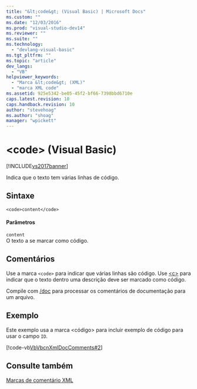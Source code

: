 ```yaml
---
title: "&lt;code&gt; (Visual Basic) | Microsoft Docs"
ms.custom: ""
ms.date: "12/03/2016"
ms.prod: "visual-studio-dev14"
ms.reviewer: ""
ms.suite: ""
ms.technology: 
  - "devlang-visual-basic"
ms.tgt_pltfrm: ""
ms.topic: "article"
dev_langs: 
  - "VB"
helpviewer_keywords: 
  - "Marca &lt;code&gt; (XML)"
  - "marca XML code"
ms.assetid: 925e5342-be05-45f2-bf66-7398bbd6710e
caps.latest.revision: 10
caps.handback.revision: 10
author: "stevehoag"
ms.author: "shoag"
manager: "wpickett"
---
```

# &lt;code&gt; (Visual Basic)
[!INCLUDE[vs2017banner](../../../csharp/includes/vs2017banner.md)]

Indica que o texto tem várias linhas de código.  
  
## Sintaxe  
  
```  
<code>content</code>  
```  
  
#### Parâmetros  
 `content`  
 O texto a se marcar como código.  
  
## Comentários  
 Use a marca `<code>` para indicar que várias linhas são código.  Use [\<c\>](../../../visual-basic/language-reference/xmldoc/c.md) para indicar que o texto dentro uma descrição deve ser marcado como código.  
  
 Compile com [\/doc](../../../visual-basic/reference/command-line-compiler/doc.md) para processar os comentários de documentação para um arquivo.  
  
## Exemplo  
 Este exemplo usa a marca \<código\> para incluir exemplo de código para usar o campo `ID`.  
  
 [!code-vb[VbVbcnXmlDocComments#2](../../../visual-basic/language-reference/xmldoc/codesnippet/VisualBasic/code_1.vb)]  
  
## Consulte também  
 [Marcas de comentário XML](../../../visual-basic/language-reference/xmldoc/recommended-xml-tags-for-documentation-comments.md)